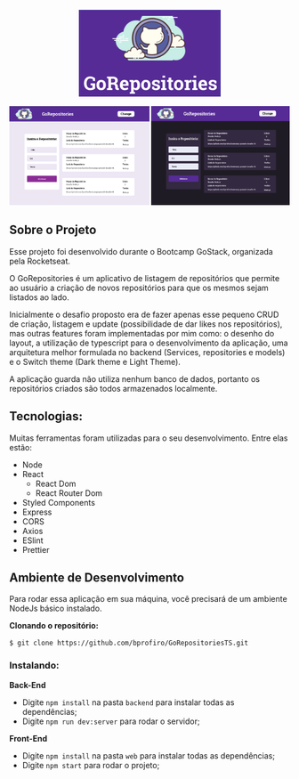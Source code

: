 <p align="center">
  <img src="https://github.com/bprofiro/assets/blob/master/GOREPOLOGO.png" />
</p>

<p align="center">
  <img src="https://github.com/bprofiro/assets/blob/master/GOREPODARK.png" />
</p>

## Sobre o Projeto

  Esse projeto foi desenvolvido durante o Bootcamp GoStack, organizada pela Rocketseat.

  O GoRepositories é um aplicativo de listagem de repositórios que permite ao usuário a criação de novos repositórios para que os mesmos sejam listados ao lado.

  Inicialmente o desafio proposto era de fazer apenas esse pequeno CRUD de criação, listagem e update (possibilidade de dar likes nos repositórios), mas outras features foram implementadas por mim como: o desenho do layout, a utilização de typescript para o desenvolvimento da aplicação, uma arquitetura melhor formulada no backend (Services, repositories e models) e o Switch theme (Dark theme e Light Theme).
  
  A aplicação guarda não utiliza nenhum banco de dados, portanto os repositórios criados são todos armazenados localmente.


## Tecnologias:
  Muitas ferramentas foram utilizadas para o seu desenvolvimento. Entre elas estão:

- Node
- React
  - React Dom
  - React Router Dom
- Styled Components
- Express
- CORS
- Axios
- ESlint
- Prettier

## Ambiente de Desenvolvimento

  Para rodar essa aplicação em sua máquina, você precisará de um ambiente NodeJs básico instalado.

**Clonando o repositório:**

```
$ git clone https://github.com/bprofiro/GoRepositoriesTS.git
```

### Instalando:

**Back-End**

- Digite `npm install` na pasta `backend` para instalar todas as dependências;
- Digite `npm run dev:server` para rodar o servidor;

**Front-End** 

- Digite `npm install` na pasta `web` para instalar todas as dependências;
- Digite `npm start` para rodar o projeto;
